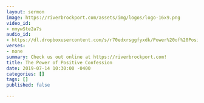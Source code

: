 ```yaml
---
layout: sermon
image: https://riverbrockport.com/assets/img/logos/logo-16x9.png
video_id:
- nmywSte2a7s
audio_id:
- https://dl.dropboxusercontent.com/s/r70edxrsggfyxdk/Power%20of%20Positive%20Confession.mp3?dl=0
verses:
- none
summary: Check us out online at https://riverbrockport.com!
title: The Power of Positive Confession
date: 2019-07-14 10:30:00 -0400
categories: []
tags: []
published: false

---
```

